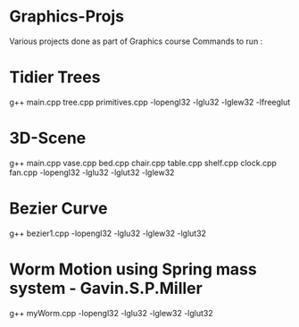 # Graphics-Projs
Various projects done as part of Graphics course
Commands to run :

# Tidier Trees
g++ main.cpp tree.cpp primitives.cpp -lopengl32 -lglu32 -lglew32 -lfreeglut

# 3D-Scene
g++ main.cpp vase.cpp bed.cpp chair.cpp table.cpp shelf.cpp clock.cpp fan.cpp -lopengl32 -lglu32 -lglut32 -lglew32

# Bezier Curve
g++ bezier1.cpp -lopengl32 -lglu32 -lglew32 -lglut32

# Worm Motion using Spring mass system - Gavin.S.P.Miller
g++ myWorm.cpp -lopengl32 -lglu32 -lglew32 -lglut32
